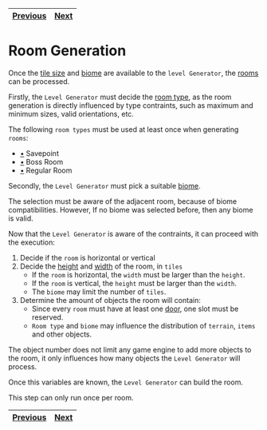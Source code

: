 | [Previous](levels.md) | [Next](terrain.md) |
| --------------------- | ------------------ |

# Room Generation

Once the [tile size](tiles.md) and [biome](levels.md) are available to the `level Generator`, the [rooms](../definitions/room_definition.md#what-is-a-room) can be processed.

Firstly, the `Level Generator` must decide the [room type](../definitions/room_definition.md#what-is-a-room-type), as the room generation is directly influenced by type contraints, such as maximum and minimum sizes, valid orientations, etc.

The following `room types` must be used at least once when generating `rooms`:

- [•](../definitions/room_type_definition.md#savepoints) Savepoint
- [•](../definitions/room_type_definition.md#boss-rooms) Boss Room
- [•](../definitions/room_type_definition.md#regular-room) Regular Room

Secondly, the `Level Generator` must pick a suitable [biome](../definitions/biome_definition.md#what-is-a-biome).

The selection must be aware of the adjacent room, because of biome compatibilities. However, If no biome was selected before, then any biome is valid.

Now that the `Level Generator` is aware of the contraints, it can proceed with the execution:

1. Decide if the `room` is horizontal or vertical
1. Decide the [height](../definitions/room_definition.md#height) and [width](../definitions/room_definition.md#width) of the room, in `tiles`
   - If the `room` is horizontal, the `width` must be larger than the `height`.
   - If the `room` is vertical, the `height` must be larger than the `width`.
   - The `biome` may limit the number of `tiles`.
1. Determine the amount of objects the room will contain:
   - Since every `room` must have at least one [door](../definitions/object_type_definition.md#door-objects), one slot must be reserved.
   - `Room type` and `biome` may influence the distribution of `terrain`, `items` and other objects.

The object number does not limit any game engine to add more objects to the room, it only influences how many objects the `Level Generator` will process.

Once this variables are known, the `Level Generator` can build the room.

This step can only run once per room.

| [Previous](levels.md) | [Next](terrain.md) |
| --------------------- | ------------------ |
